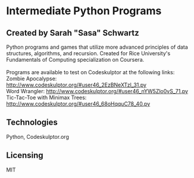 # Intermediate Python Programs

## Created by Sarah "Sasa" Schwartz
Python programs and games that utilize more advanced principles of data structures, algorithms, and recursion. Created for Rice University's Fundamentals of Computing specialization on Coursera.
<br/><br/>
Programs are available to test on Codeskulptor at the following links: 
<br/>
Zombie Apocalypse:
http://www.codeskulptor.org/#user46_2EzBNeXTzl_31.py
<br/>
Word Wrangler: 
http://www.codeskulptor.org/#user46_nYW5Zlo0vS_71.py
<br/>
Tic-Tac-Toe with Minimax Trees:
http://www.codeskulptor.org/#user46_68oHqquC78_40.py
<br/>

## Technologies
Python, Codeskulptor.org

## Licensing
MIT
